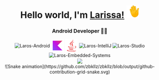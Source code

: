 <div align="center">

# Hello world, I'm <a href="https://www.linkedin.com/in/lari-dev">Larissa!</a> <img src="https://raw.githubusercontent.com/ShazidMashrafi/ShazidMashrafi/main/Assets/waving-hand.gif" alt="waving hand" width="40px" height="40px">
</div>

<div align="center">

### Android Developer 👩‍💻
<div>
     <img align="center" alt="Laros-Android" height="40" width="40" src="https://cdn.jsdelivr.net/gh/devicons/devicon/icons/android/android-plain.svg">
     <img align="center" alt="Laros-Kotlin" height="40" width="40" src="https://raw.githubusercontent.com/devicons/devicon/master/icons/kotlin/kotlin-original.svg">
     <img align="center" alt="Laros-Java" height="40" width="40" src="https://github.com/devicons/devicon/blob/master/icons/java/java-plain.svg">
     <img align="center" alt="Laros-IntelliJ" height="45" width="45" src="https://raw.githubusercontent.com/yurijserrano/Github-Profile-Readme-Logos/f994c418a134b58c4aec11152f6a4a33fa89da26/ides/intellij.svg">
     <img align="center" alt="Laros-Studio" height="40" width="40"  src="https://raw.githubusercontent.com/yurijserrano/Github-Profile-Readme-Logos/f994c418a134b58c4aec11152f6a4a33fa89da26/ides/android-studio.svg">
    <img align="center" alt="Laros-Embedded-Systems" height="60" width="60" src="https://bootlin.com/graphics/flaticon-embedded-linux-training.png" >

</div>

<div> 
   <img height=160em align="center" src="https://github-readme-stats.vercel.app/api/top-langs/?username=zbkllz&theme=transparent&layout=compact&hide_border=true" />
</div> 

<div>
     ![Snake animation](https://github.com/zbkllz/zbkllz/blob/output/github-contribution-grid-snake.svg)
</div>

</div>
